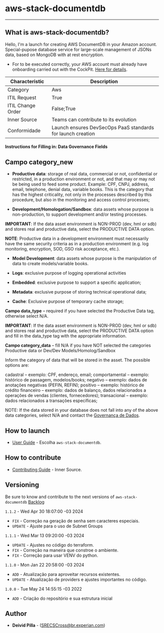 # aws-stack-documentdb
----

## What is aws-stack-documentdb?

Hello, I'm a launch for creating AWS DocumentDB in your Amazon account. Special-pupose database service for large-scale management of JSONs data, based on MongoDB with at rest encryption.

 - For to be executed correctly, your AWS account must already have onboarding carried out with the CockPit. [Here for details](https://pages.experian.com/pages/viewpage.action?pageId=1081626313).


| Characteristic         | Description                                                            
| ---------------------- | ---------------------------------------------------------------------
| Category               | Aws
| ITIL Request           | True
| ITIL Change Order      | False;True
| Inner Source           | Teams can contribute to its evolution
| Conformidade           | Launch ensures DevSecOps PaaS standards for launch creation   


#### Instructions for Filling in: Data Governance Fields

## Campo category_new

* **Productive data**: storage of real data, commercial or not, confidential or restricted, in a production environment or not, and that may or may not be being used to feed some product. Example: CPF, CNPJ, address, email, telephone, denial data, variable books. This is the category that has the highest criticality, not only in the processes described by this procedure, but also in the monitoring and access control processes;

* **Development/Homologation/Sandbox**: data assets whose purpose is non-production, to support development and/or testing processes.

**IMPORTANT**: If the data asset environment is NON-PROD (dev, hml or sdb) and stores real and productive data, select the PRODUCTIVE DATA option.

**NOTE**: Productive data in a development environment must necessarily have the same security criteria as in a production environment (e.g. log monitoring, encryption, SOD, GSO risk acceptance, etc.).

* **Model Development**: data assets whose purpose is the manipulation of data to create models/variable books.

* **Logs**: exclusive purpose of logging operational activities

* **Embedded**: exclusive purpose to support a specific application;

* **Metadata**: exclusive purpose of storing technical operational data;

* **Cache**: Exclusive purpose of temporary cache storage;

**Campo data_type** – required if you have selected the Productive Data tag, otherwise select N/A.

**IMPORTANT**: If the data asset environment is NON-PROD (dev, hml or sdb) and stores real and productive data, select the PRODUCTIVE DATA option and fill in the data_type tag with the appropriate information.

**Campo category_data** – fill N/A if you have NOT selected the categories Productive data or Dev/Dev Models/Homolog/Sandbox

Inform the category of data that will be stored in the asset. The possible options are:

cadastral – exemplo: CPF, endereço, email; comportamental – exemplo: histórico de passagem, modelos/books; negativo – exemplo: dados de anotações negativas (PEFIN, REFIN); positivo – exemplo: histórico de crédito financeiro – exemplo: dados de balanço, dados relacionados a operações de vendas (clientes, fornecedores); transacional – exemplo: dados relacionados a transações específicas;

NOTE: If the data stored in your database does not fall into any of the above data categories, select N/A and contact the [Governança de Dados](https://experian.sharepoint.com/sites/DataGovernanceSerasaExperian/SitePages/EventPlanHome.aspx?OR=Teams-HL&CT=1634764844657#equipe-de-governan%C3%A7a-de-dados).

## How to launch
* [User Guide](https://code.experian.local/projects/SCIB/repos/joaquin-x/browse/doc/user_guide.md) - Escolha `aws-stack-documentdb`.

## How to contribute
* [Contributing Guide](docs/CONTRIBUTING.md) - Inner Source.

## Versioning

Be sure to know and contribute to the next versions of `aws-stack-documentdb` [Backlog](docs/BACKLOG.md) 

`1.1.2` - Wed Apr 30 18:07:00 -03 2024
* `FIX`    - Correção na geração de senha sem caracteres especiais.
* `UPDATE` - Ajuste para o uso de Subnet Groups

`1.1.1` - Wed Mar 13 09:20:00 -03 2024
* `UPDATE` - Ajustes no código do terraform.
* `FIX`    - Correção na maneira que constroe o ambiente.
* `FIX`    - Correção para usar VENV do python.

`1.1.0` - Mon Jan 22 20:58:00 -03 2024
* `ADD` - Atualização para aproveitar recursos existentes.
* `UPDATE` - Atualização de providers e ajustes importantes no código.

`1.0.0` - Tue May 24 14:55:15 -03 2022
* `ADD` -  Criação do repositório e sua estrutura inicial  

## Author

* **Deivid Pilla** - (SRECSCross@br.experian.com)
